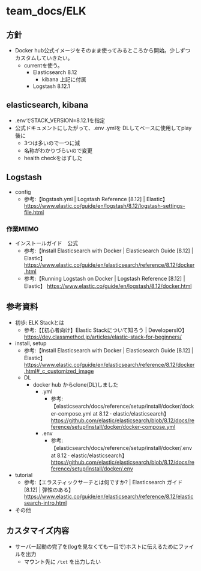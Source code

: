 # team_docs/ELK

## 方針

- Docker hub公式イメージをそのまま使ってみるところから開始。少しずつカスタムしていきたい。
  - currentを使う。
    - Elasticsearch 8.12
      - kibana 上記に付属
    - Logstash 8.12.1

## elasticsearch, kibana

- .envでSTACK_VERSION=8.12.1を指定
- 公式ドキュメントにしたがって、.env .ymlを DLしてベースに使用してplay後に
  - 3つは多いので一つに減
  - 名称がわかりづらいので変更
  - health checkをはずした

## Logstash

- config  
  - 参考:【logstash.yml | Logstash Reference [8.12] | Elastic】 https://www.elastic.co/guide/en/logstash/8.12/logstash-settings-file.html 

### 作業MEMO

- インストールガイド　公式
  - 参考:【Install Elasticsearch with Docker | Elasticsearch Guide [8.12] | Elastic】 <https://www.elastic.co/guide/en/elasticsearch/reference/8.12/docker.html>
  - 参考:【Running Logstash on Docker | Logstash Reference [8.12] | Elastic】 https://www.elastic.co/guide/en/logstash/8.12/docker.html

## 参考資料

- 初歩: ELK Stackとは
  - 参考:【【初心者向け】Elastic Stackについて知ろう | DevelopersIO】 <https://dev.classmethod.jp/articles/elastic-stack-for-beginners/>
- install, setup
  - 参考:【Install Elasticsearch with Docker | Elasticsearch Guide [8.12] | Elastic】 <https://www.elastic.co/guide/en/elasticsearch/reference/8.12/docker.html#_c_customized_image>
  - DL  
    - docker hub からclone(DL)しました  
      - .yml
        - 参考:【elasticsearch/docs/reference/setup/install/docker/docker-compose.yml at 8.12 · elastic/elasticsearch】 <https://github.com/elastic/elasticsearch/blob/8.12/docs/reference/setup/install/docker/docker-compose.yml>
      - .env
        - 参考:【elasticsearch/docs/reference/setup/install/docker/.env at 8.12 · elastic/elasticsearch】 <https://github.com/elastic/elasticsearch/blob/8.12/docs/reference/setup/install/docker/.env>
- tutorial
  - 参考:【エラスティックサーチとは何ですか? | Elasticsearch ガイド [8.12] | 弾性のある】 <https://www.elastic.co/guide/en/elasticsearch/reference/8.12/elasticsearch-intro.html>  
- その他

## カスタマイズ内容

- サーバー起動の完了を(logを見なくても一目で)ホストに伝えるためにファイルを出力
  - マウント先に `/txt` を出力したい